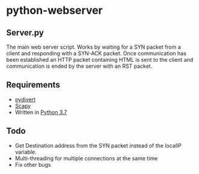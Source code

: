 # python-webserver

## Server.py
The main web server script. Works by waiting for a SYN packet from a client and responding with a SYN-ACK packet. Once communication has been established an HTTP packet containing HTML is sent to the client and communication is ended by the server with an RST packet.

## Requirements 
* [pydivert](https://github.com/ffalcinelli/pydivert)
* [Scapy](https://github.com/secdev/scapy)
* Written in [Python 3.7](https://www.python.org/downloads/release/python-370/)

## Todo
* Get Destination address from the SYN packet instead of the localIP variable.
* Multi-threading for multiple connections at the same time
* Fix other bugs
